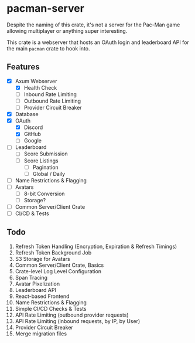 # pacman-server

Despite the naming of this crate, it's not a server for the Pac-Man game allowing multiplayer or anything super interesting.

This crate is a webserver that hosts an OAuth login and leaderboard API for the main `pacman` crate to hook into.

## Features

- [x] Axum Webserver
  - [x] Health Check
  - [ ] Inbound Rate Limiting
  - [ ] Outbound Rate Limiting
  - [ ] Provider Circuit Breaker
- [x] Database
- [x] OAuth
  - [x] Discord
  - [x] GitHub
  - [ ] Google
- [ ] Leaderboard
  - [ ] Score Submission
  - [ ] Score Listings
    - [ ] Pagination
    - [ ] Global / Daily
- [ ] Name Restrictions & Flagging
- [ ] Avatars
  - [ ] 8-bit Conversion
  - [ ] Storage?
- [ ] Common Server/Client Crate
- [ ] CI/CD & Tests

## Todo

1. Refresh Token Handling (Encryption, Expiration & Refresh Timings)
2. Refresh Token Background Job
3. S3 Storage for Avatars
4. Common Server/Client Crate, Basics
5. Crate-level Log Level Configuration
6. Span Tracing
7. Avatar Pixelization
8. Leaderboard API
9. React-based Frontend
10. Name Restrictions & Flagging
11. Simple CI/CD Checks & Tests
12. API Rate Limiting (outbound provider requests)
13. API Rate Limiting (inbound requests, by IP, by User)
14. Provider Circuit Breaker
15. Merge migration files
